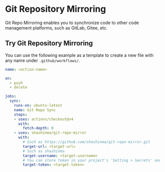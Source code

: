 # Git Repository Mirroring

Git Repo Mirroring enables you to synchronize code to other code management platforms, such as GitLab, Gitee, etc.

## Try Git Repository Mirroring

You can use the following example as a template to create a new file with any name under `.github/workflows/`.

```yaml
name: <action-name>

on: 
  - push
  - delete

jobs:
  sync:
    runs-on: ubuntu-latest
    name: Git Repo Sync
    steps:
    - uses: actions/checkout@v4
      with:
        fetch-depth: 0
    - uses: shashinma/git-repo-mirror
      with:
        # Such as https://github.com/shashinma/git-repo-mirror.git
        target-url: <target-url>
        # Such as shashinma
        target-username: <target-username>
        # You can store token in your project's 'Setting > Secrets' and reference the name here. Such as ${{ secrets.ACCESS_TOKEN }}
        target-token: <target-token>
```
